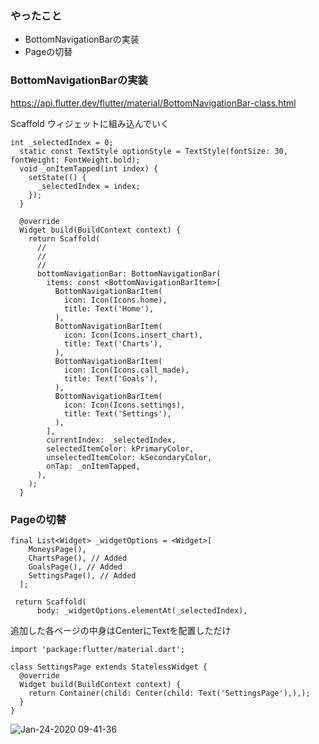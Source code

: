 ### やったこと
- BottomNavigationBarの実装
- Pageの切替


### BottomNavigationBarの実装

https://api.flutter.dev/flutter/material/BottomNavigationBar-class.html

Scaffold ウィジェットに組み込んでいく

```
int _selectedIndex = 0;
  static const TextStyle optionStyle = TextStyle(fontSize: 30, fontWeight: FontWeight.bold);
  void _onItemTapped(int index) {
    setState(() {
      _selectedIndex = index;
    });
  }
  
  @override
  Widget build(BuildContext context) {
    return Scaffold(
      //
      //
      //
      bottomNavigationBar: BottomNavigationBar(
        items: const <BottomNavigationBarItem>[
          BottomNavigationBarItem(
            icon: Icon(Icons.home),
            title: Text('Home'),
          ),
          BottomNavigationBarItem(
            icon: Icon(Icons.insert_chart),
            title: Text('Charts'),
          ),
          BottomNavigationBarItem(
            icon: Icon(Icons.call_made),
            title: Text('Goals'),
          ),
          BottomNavigationBarItem(
            icon: Icon(Icons.settings),
            title: Text('Settings'),
          ),
        ],
        currentIndex: _selectedIndex,
        selectedItemColor: kPrimaryColor,
        unselectedItemColor: kSecondaryColor,
        onTap: _onItemTapped,
      ),
    );
  }
```


### Pageの切替

```
final List<Widget> _widgetOptions = <Widget>[
    MoneysPage(),
    ChartsPage(), // Added
    GoalsPage(), // Added
    SettingsPage(), // Added
  ];
```

```
 return Scaffold(
      body: _widgetOptions.elementAt(_selectedIndex),
```

追加した各ページの中身はCenterにTextを配置しただけ
```
import 'package:flutter/material.dart';

class SettingsPage extends StatelessWidget {
  @override
  Widget build(BuildContext context) {
    return Container(child: Center(child: Text('SettingsPage'),),);
  }
}
```

![Jan-24-2020 09-41-36](https://user-images.githubusercontent.com/11751495/73036123-cf73b900-3e8d-11ea-8e42-e6d108a01a07.gif)

